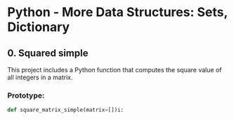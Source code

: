 # Python - More Data Structures: Sets, Dictionary

## 0. Squared simple

This project includes a Python function that computes the square value of all integers in a matrix.

### Prototype:
```python
def square_matrix_simple(matrix=[])i:

